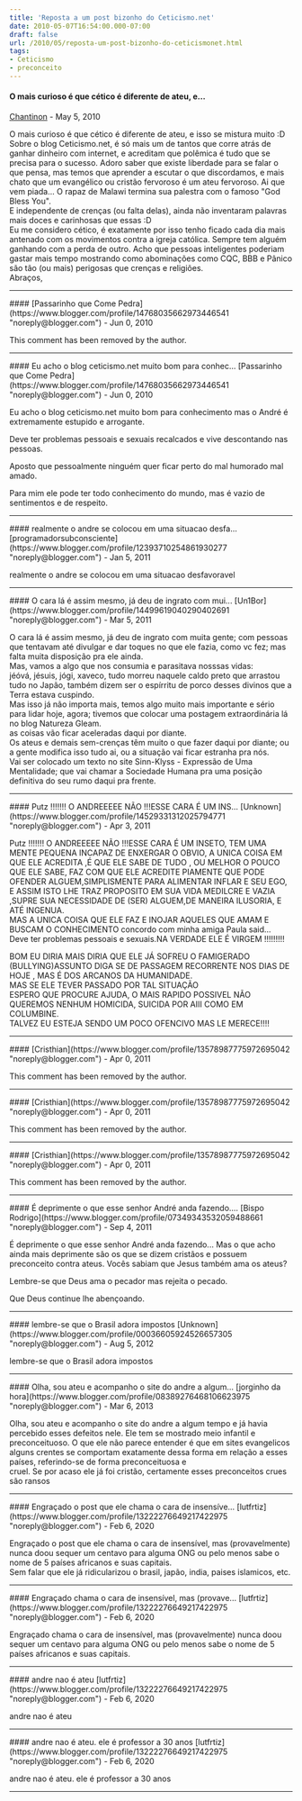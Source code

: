 ```yaml
---
title: 'Reposta a um post bizonho do Ceticismo.net'
date: 2010-05-07T16:54:00.000-07:00
draft: false
url: /2010/05/reposta-um-post-bizonho-do-ceticismonet.html
tags: 
- Ceticismo
- preconceito
---
```


#### O mais curioso é que cético é diferente de ateu, e...
[Chantinon](https://www.blogger.com/profile/07363964303772246730 "noreply@blogger.com") - <time datetime="2010-05-28T08:58:34.805-07:00">May 5, 2010</time>

O mais curioso é que cético é diferente de ateu, e isso se mistura muito :D  
Sobre o blog Ceticismo.net, é só mais um de tantos que corre atrás de ganhar dinheiro com internet, e acreditam que polêmica é tudo que se precisa para o sucesso. Adoro saber que existe liberdade para se falar o que pensa, mas temos que aprender a escutar o que discordamos, e mais chato que um evangélico ou cristão fervoroso é um ateu fervoroso. Ai que vem piada... O rapaz de Malawi termina sua palestra com o famoso "God Bless You".  
E independente de crenças (ou falta delas), ainda não inventaram palavras mais doces e carinhosas que essas :D  
Eu me considero cético, é exatamente por isso tenho ficado cada dia mais antenado com os movimentos contra a igreja católica. Sempre tem alguém ganhando com a perda de outro. Acho que pessoas inteligentes poderiam gastar mais tempo mostrando como abominações como CQC, BBB e Pânico são tão (ou mais) perigosas que crenças e religiões.  
Abraços,
<hr />
#### 
[Passarinho que Come Pedra](https://www.blogger.com/profile/14768035662973446541 "noreply@blogger.com") - <time datetime="2010-06-26T20:51:14.624-07:00">Jun 0, 2010</time>

This comment has been removed by the author.
<hr />
#### Eu acho o blog ceticismo.net muito bom para conhec...
[Passarinho que Come Pedra](https://www.blogger.com/profile/14768035662973446541 "noreply@blogger.com") - <time datetime="2010-06-26T20:53:52.754-07:00">Jun 0, 2010</time>

Eu acho o blog ceticismo.net muito bom para conhecimento mas o André é extremamente estupido e arrogante.  
  
Deve ter problemas pessoais e sexuais recalcados e vive descontando nas pessoas.  
  
Aposto que pessoalmente ninguém quer ficar perto do mal humorado mal amado.  
  
Para mim ele pode ter todo conhecimento do mundo, mas é vazio de sentimentos e de respeito.
<hr />
#### realmente o andre se colocou em uma situacao desfa...
[programadorsubconsciente](https://www.blogger.com/profile/12393710254861930277 "noreply@blogger.com") - <time datetime="2011-01-07T05:16:20.417-08:00">Jan 5, 2011</time>

realmente o andre se colocou em uma situacao desfavoravel
<hr />
#### O cara lá é assim mesmo, já deu de ingrato com mui...
[Un1Bor](https://www.blogger.com/profile/14499619040290402691 "noreply@blogger.com") - <time datetime="2011-03-18T03:29:56.001-07:00">Mar 5, 2011</time>

O cara lá é assim mesmo, já deu de ingrato com muita gente; com pessoas que tentavam até divulgar e dar toques no que ele fazia, como vc fez; mas falta muita disposição pra ele ainda.  
Mas, vamos a algo que nos consumia e parasitava nosssas vidas:  
jéóvá, jésuis, jógi, xaveco, tudo morreu naquele caldo preto que arrastou tudo no Japão, também dizem ser o espírritu de porco desses divinos que a Terra estava cuspindo.  
Mas isso já não importa mais, temos algo muito mais importante e sério para lidar hoje, agora; tivemos que colocar uma postagem extraordinária lá no blog Natureza Gleam.  
as coisas vão ficar aceleradas daqui por diante.  
Os ateus e demais sem-crenças têm muito o que fazer daqui por diante; ou a gente modifica isso tudo ai, ou a situação vai ficar estranha pra nós.  
Vai ser colocado um texto no site Sinn-Klyss - Expressão de Uma Mentalidade; que vai chamar a Sociedade Humana pra uma posição definitiva do seu rumo daqui pra frente.
<hr />
#### Putz !!!!!!! O ANDREEEEE NÃO !!!ESSE CARA É UM INS...
[Unknown](https://www.blogger.com/profile/14529331312025794771 "noreply@blogger.com") - <time datetime="2011-04-05T22:13:50.862-07:00">Apr 3, 2011</time>

Putz !!!!!!! O ANDREEEEE NÃO !!!ESSE CARA É UM INSETO, TEM UMA MENTE PEQUENA INCAPAZ DE ENXERGAR O OBVIO, A UNICA COISA EM QUE ELE ACREDITA ,É QUE ELE SABE DE TUDO , OU MELHOR O POUCO QUE ELE SABE, FAZ COM QUE ELE ACREDITE PIAMENTE QUE PODE OFENDER ALGUEM,SIMPLISMENTE PARA ALIMENTAR INFLAR E SEU EGO, E ASSIM ISTO LHE TRAZ PROPOSITO EM SUA VIDA MEDILCRE E VAZIA ,SUPRE SUA NECESSIDADE DE (SER) ALGUEM,DE MANEIRA ILUSORIA, E ATÉ INGENUA.  
MAS A UNICA COISA QUE ELE FAZ E INOJAR AQUELES QUE AMAM E BUSCAM O CONHECIMENTO concordo com minha amiga Paula said...  
Deve ter problemas pessoais e sexuais.NA VERDADE ELE É VIRGEM !!!!!!!!!  
  
BOM EU DIRIA MAIS DIRIA QUE ELE JÁ SOFREU O FAMIGERADO (BULLYING)ASSUNTO DIGA SE DE PASSAGEM RECORRENTE NOS DIAS DE HOJE , MAS É DOS ARCANOS DA HUMANIDADE.  
MAS SE ELE TEVER PASSADO POR TAL SITUAÇÃO  
ESPERO QUE PROCURE AJUDA, O MAIS RAPIDO POSSIVEL NÃO QUEREMOS NENHUM HOMICIDA, SUICIDA POR AIII COMO EM COLUMBINE.  
TALVEZ EU ESTEJA SENDO UM POCO OFENCIVO MAS LE MERECE!!!!
<hr />
#### 
[Cristhian](https://www.blogger.com/profile/13578987775972695042 "noreply@blogger.com") - <time datetime="2011-04-16T18:59:40.943-07:00">Apr 0, 2011</time>

This comment has been removed by the author.
<hr />
#### 
[Cristhian](https://www.blogger.com/profile/13578987775972695042 "noreply@blogger.com") - <time datetime="2011-04-16T19:00:13.425-07:00">Apr 0, 2011</time>

This comment has been removed by the author.
<hr />
#### 
[Cristhian](https://www.blogger.com/profile/13578987775972695042 "noreply@blogger.com") - <time datetime="2011-04-17T09:56:40.504-07:00">Apr 0, 2011</time>

This comment has been removed by the author.
<hr />
#### É deprimente o que esse senhor André anda fazendo....
[Bispo Rodrigo](https://www.blogger.com/profile/07349343532059488661 "noreply@blogger.com") - <time datetime="2011-09-07T23:49:03.058-07:00">Sep 4, 2011</time>

É deprimente o que esse senhor André anda fazendo... Mas o que acho ainda mais deprimente são os que se dizem cristãos e possuem preconceito contra ateus. Vocês sabiam que Jesus também ama os ateus?  
  
Lembre-se que Deus ama o pecador mas rejeita o pecado.  
  
Que Deus continue lhe abençoando.
<hr />
#### lembre-se que o Brasil adora impostos
[Unknown](https://www.blogger.com/profile/00036605924526657305 "noreply@blogger.com") - <time datetime="2012-08-03T11:04:45.342-07:00">Aug 5, 2012</time>

lembre-se que o Brasil adora impostos
<hr />
#### Olha, sou ateu e acompanho o site do andre a algum...
[jorginho da hora](https://www.blogger.com/profile/08389276468106623975 "noreply@blogger.com") - <time datetime="2013-03-09T15:13:21.365-08:00">Mar 6, 2013</time>

Olha, sou ateu e acompanho o site do andre a algum tempo e já havia percebido esses defeitos nele. Ele tem se mostrado meio infantil e preconceituoso. O que ele não parece entender é que em sites evangelicos alguns crentes se comportam exatamente dessa forma em relação a esses países, referindo-se de forma preconceituosa e  
cruel. Se por acaso ele já foi cristão, certamente esses preconceitos crues são ransos
<hr />
#### Engraçado o post que ele chama o cara de insensíve...
[lutfrtiz](https://www.blogger.com/profile/13222276649217422975 "noreply@blogger.com") - <time datetime="2020-02-07T16:27:09.276-08:00">Feb 6, 2020</time>

Engraçado o post que ele chama o cara de insensível, mas (provavelmente) nunca doou sequer um centavo para alguma ONG ou pelo menos sabe o nome de 5 países africanos e suas capitais.  
Sem falar que ele já ridicularizou o brasil, japão, india, paises islamicos, etc.
<hr />
#### Engraçado chama o cara de insensível, mas (provave...
[lutfrtiz](https://www.blogger.com/profile/13222276649217422975 "noreply@blogger.com") - <time datetime="2020-02-07T16:33:49.943-08:00">Feb 6, 2020</time>

Engraçado chama o cara de insensível, mas (provavelmente) nunca doou sequer um centavo para alguma ONG ou pelo menos sabe o nome de 5 países africanos e suas capitais.
<hr />
#### andre nao é ateu
[lutfrtiz](https://www.blogger.com/profile/13222276649217422975 "noreply@blogger.com") - <time datetime="2020-02-07T16:34:11.977-08:00">Feb 6, 2020</time>

andre nao é ateu
<hr />
#### andre nao é ateu. ele é professor a 30 anos
[lutfrtiz](https://www.blogger.com/profile/13222276649217422975 "noreply@blogger.com") - <time datetime="2020-02-07T16:35:50.468-08:00">Feb 6, 2020</time>

andre nao é ateu. ele é professor a 30 anos
<hr />
